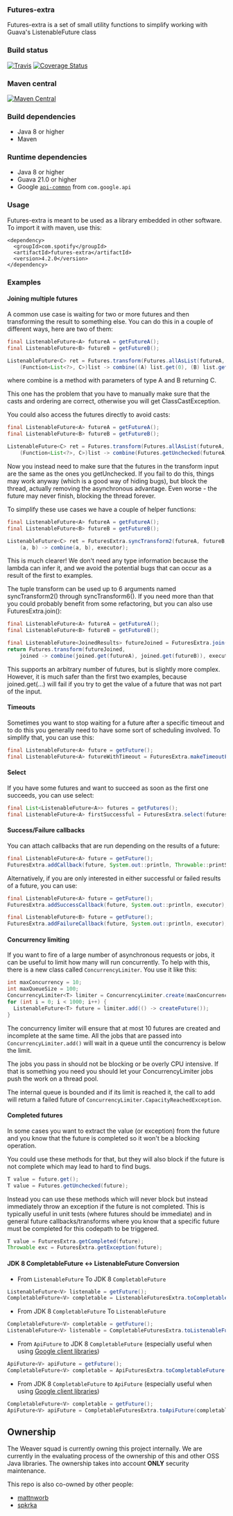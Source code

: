 ### Futures-extra

Futures-extra is a set of small utility functions to simplify working with
Guava's ListenableFuture class

### Build status

[![Travis](https://api.travis-ci.org/spotify/futures-extra.svg?branch=master)](https://travis-ci.org/spotify/futures-extra)
[![Coverage Status](http://img.shields.io/coveralls/spotify/futures-extra/master.svg)](https://coveralls.io/r/spotify/futures-extra?branch=master)

### Maven central

[![Maven Central](https://maven-badges.herokuapp.com/maven-central/com.spotify/futures-extra/badge.svg)](https://maven-badges.herokuapp.com/maven-central/com.spotify/futures-extra)

### Build dependencies
* Java 8 or higher
* Maven

### Runtime dependencies
* Java 8 or higher
* Guava 21.0 or higher
* Google [`api-common`](https://mvnrepository.com/artifact/com.google.api/api-common) from `com.google.api`

### Usage

Futures-extra is meant to be used as a library embedded in other software.
To import it with maven, use this:

    <dependency>
      <groupId>com.spotify</groupId>
      <artifactId>futures-extra</artifactId>
      <version>4.2.0</version>
    </dependency>

### Examples

#### Joining multiple futures

A common use case is waiting for two or more futures and then transforming the
result to something else. You can do this in a couple of different ways, here
are two of them:

```java
final ListenableFuture<A> futureA = getFutureA();
final ListenableFuture<B> futureB = getFutureB();

ListenableFuture<C> ret = Futures.transform(Futures.allAsList(futureA, futureB),
    (Function<List<?>, C>)list -> combine((A) list.get(0), (B) list.get(1), executor);
```
where combine is a method with parameters of type A and B returning C.

This one has the problem that you have to manually make sure that the casts and
ordering are correct, otherwise you will get ClassCastException.

You could also access the futures directly to avoid casts:
```java
final ListenableFuture<A> futureA = getFutureA();
final ListenableFuture<B> futureB = getFutureB();

ListenableFuture<C> ret = Futures.transform(Futures.allAsList(futureA, futureB),
    (Function<List<?>, C>)list -> combine(Futures.getUnchecked(futureA), Futures.getUnchecked(futureB), executor);
```
Now you instead need to make sure that the futures in the transform input are
the same as the ones you getUnchecked. If you fail to do this, things may work
anyway (which is a good way of hiding bugs), but block the thread, actually
removing the asynchronous advantage. Even worse - the future may never finish,
blocking the thread forever.

To simplify these use cases we have a couple of helper functions:
```java
final ListenableFuture<A> futureA = getFutureA();
final ListenableFuture<B> futureB = getFutureB();

ListenableFuture<C> ret = FuturesExtra.syncTransform2(futureA, futureB,
    (a, b) -> combine(a, b), executor);
```

This is much clearer! We don't need any type information because the lambda can
infer it, and we avoid the potential bugs that can occur as a result of the
first to examples.

The tuple transform can be used up to 6 arguments named syncTransform2() through
syncTransform6(). If you need more than that you could probably benefit from
some refactoring, but you can also use FuturesExtra.join():

```java
final ListenableFuture<A> futureA = getFutureA();
final ListenableFuture<B> futureB = getFutureB();

final ListenableFuture<JoinedResults> futureJoined = FuturesExtra.join(executor, futureA, futureB);
return Futures.transform(futureJoined,
    joined -> combine(joined.get(futureA), joined.get(futureB)), executor);
```

This supports an arbitrary number of futures, but is slightly more complex.
However, it is much safer than the first two examples, because joined.get(...)
will fail if you try to get the value of a future that was not part of the
input.

#### Timeouts

Sometimes you want to stop waiting for a future after a specific timeout and to
do this you generally need to have some sort of scheduling involved. To simplify
that, you can use this:
```java
final ListenableFuture<A> future = getFuture();
final ListenableFuture<A> futureWithTimeout = FuturesExtra.makeTimeoutFuture(scheduledExecutor, future, 100, TimeUnit.MILLISECONDS);
```

#### Select

If you have some futures and want to succeed as soon as the first one succeeds,
you can use select:
```java
final List<ListenableFuture<A>> futures = getFutures();
final ListenableFuture<A> firstSuccessful = FuturesExtra.select(futures, executor);
```

#### Success/Failure callbacks

You can attach callbacks that are run depending on the results of a future:
```java
final ListenableFuture<A> future = getFuture();
FuturesExtra.addCallback(future, System.out::println, Throwable::printStackTrace, executor);
```


Alternatively, if you are only interested in either successful or failed 
results of a future, you can use:
```java
final ListenableFuture<A> future = getFuture();
FuturesExtra.addSuccessCallback(future, System.out::println, executor);
```

```java
final ListenableFuture<B> future = getFuture();
FuturesExtra.addFailureCallback(future, System.out::println, executor);
```

#### Concurrency limiting

If you want to fire of a large number of asynchronous requests or jobs,
it can be useful to limit how many will run concurrently.
To help with this, there is a new class called `ConcurrencyLimiter`.
You use it like this:

```java
int maxConcurrency = 10;
int maxQueueSize = 100;
ConcurrencyLimiter<T> limiter = ConcurrencyLimiter.create(maxConcurrency, maxQueueSize);
for (int i = 0; i < 1000; i++) {
  ListenableFuture<T> future = limiter.add(() -> createFuture());
}
```
The concurrency limiter will ensure that at most 10 futures are created and
incomplete at the same time. All the jobs that are passed into
`ConcurrencyLimiter.add()` will wait in a queue until the concurrency is below
the limit.

The jobs you pass in should not be blocking or be overly CPU intensive.
If that is something you need you should let your ConcurrencyLimiter jobs push
the work on a thread pool.

The internal queue is bounded and if its limit is reached it, the call to add will return
a failed future of `ConcurrencyLimiter.CapacityReachedException`.

#### Completed futures

In some cases you want to extract the value (or exception) from the future and you know that
the future is completed so it won't be a blocking operation.

You could use these methods for that, but they will also block if the future is not complete which may lead to
hard to find bugs.
```java
T value = future.get();
T value = Futures.getUnchecked(future);
```

Instead you can use these methods which will never block but instead immediately
throw an exception if the future is not completed. This is typically useful in unit tests
(where futures should be immediate) and in general future callbacks/transforms where you know that a
specific future must be completed for this codepath to be triggered.
```java
T value = FuturesExtra.getCompleted(future);
Throwable exc = FuturesExtra.getException(future);
```

#### JDK 8 CompletableFuture <-> ListenableFuture Conversion

* From `ListenableFuture` To JDK 8 `CompletableFuture`

```java
ListenableFuture<V> listenable = getFuture();
CompletableFuture<V> completable = ListenableFuturesExtra.toCompletableFuture(listenable);
```

* From JDK 8 `CompletableFuture` To `ListenableFuture`

```java
CompletableFuture<V> completable = getFuture();
ListenableFuture<V> listenable = CompletableFuturesExtra.toListenableFuture(completable);
```

* From `ApiFuture` to JDK 8 `CompletableFuture` (especially useful when using [Google client libraries](https://github.com/googleapis/google-cloud-java/tree/master/google-cloud-clients))

```java
ApiFuture<V> apiFuture = getFuture();
CompletableFuture<V> completable = ApiFuturesExtra.toCompletableFuture(apiFuture);
```

* From JDK 8 `CompletableFuture` to `ApiFuture` (especially useful when using [Google client libraries](https://github.com/googleapis/google-cloud-java/tree/master/google-cloud-clients))

```java
CompletableFuture<V> completable = getFuture();
ApiFuture<V> apiFuture = CompletableFuturesExtra.toApiFuture(completable);
```

## Ownership

The Weaver squad is currently owning this project internally.
We are currently in the evaluating process of the ownership of this and other OSS Java libraries.
The ownership takes into account **ONLY** security maintenance.

This repo is also co-owned by other people:

* [mattnworb](https://github.com/mattnworb)
* [spkrka](https://github.com/spkrka)